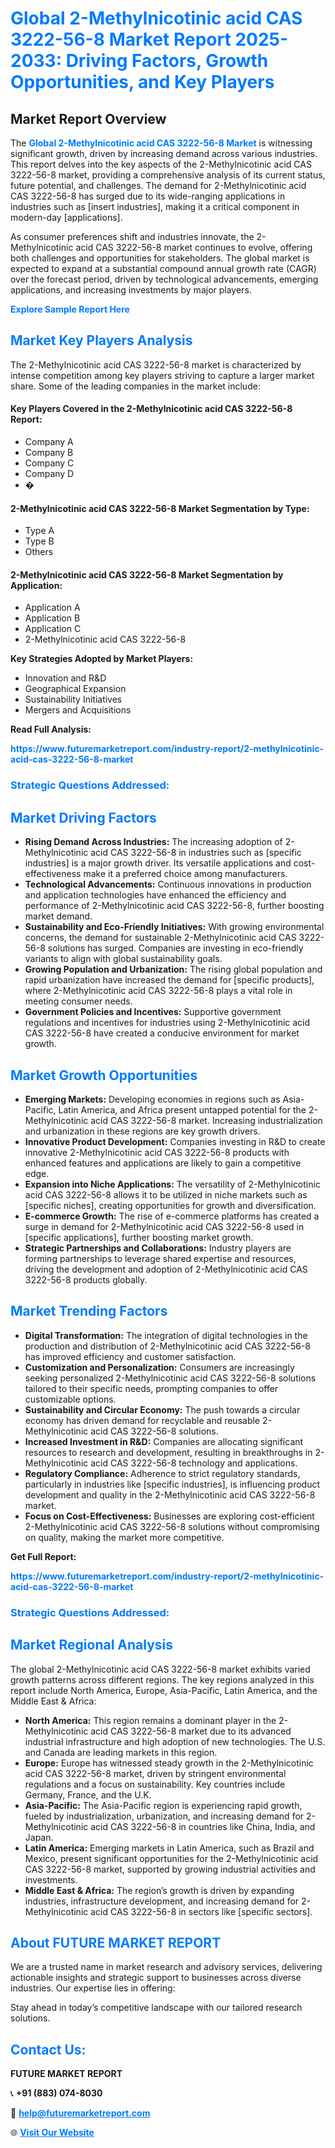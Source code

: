 <h1 style="color: #007BFF;">Global 2-Methylnicotinic acid CAS 3222-56-8 Market Report 2025-2033: Driving Factors, Growth Opportunities, and Key Players</h1>

<section id="overview">
<h2>Market Report Overview</h2>
<p>The <a href="https://www.futuremarketreport.com/industry-report/2-methylnicotinic-acid-cas-3222-56-8-market" style="color: #007BFF; text-decoration: none;"><strong>Global 2-Methylnicotinic acid CAS 3222-56-8 Market</strong></a> is witnessing significant growth, driven by increasing demand across various industries. This report delves into the key aspects of the 2-Methylnicotinic acid CAS 3222-56-8 market, providing a comprehensive analysis of its current status, future potential, and challenges. The demand for 2-Methylnicotinic acid CAS 3222-56-8 has surged due to its wide-ranging applications in industries such as [insert industries], making it a critical component in modern-day [applications].</p>
<p>As consumer preferences shift and industries innovate, the 2-Methylnicotinic acid CAS 3222-56-8 market continues to evolve, offering both challenges and opportunities for stakeholders. The global market is expected to expand at a substantial compound annual growth rate (CAGR) over the forecast period, driven by technological advancements, emerging applications, and increasing investments by major players.</p>
</section>

<section id="overview">
<p><a href="https://www.futuremarketreport.com/request-sample/reportId=111757" style="color: #007BFF; text-decoration: none;"><strong>Explore Sample Report Here</strong></a></p>
</section>

<section id="key-players">
<h2 style="color: #007BFF;">Market Key Players Analysis</h2>
<p>The 2-Methylnicotinic acid CAS 3222-56-8 market is characterized by intense competition among key players striving to capture a larger market share. Some of the leading companies in the market include:</p>
<h4>Key Players Covered in the 2-Methylnicotinic acid CAS 3222-56-8 Report:</h4>
<ul><li>Company A</li><li>Company B</li><li>Company C</li><li>Company D</li><li>�</li></ul>
<h4>2-Methylnicotinic acid CAS 3222-56-8 Market Segmentation by Type:</h4>
<ul><li>Type A</li><li>Type B</li><li>Others</li></ul>

<h4>2-Methylnicotinic acid CAS 3222-56-8 Market Segmentation by Application:</h4>
<ul><li>Application A</li><li>Application B</li><li>Application C</li><li>2-Methylnicotinic acid CAS 3222-56-8</li></ul>
<p><strong>Key Strategies Adopted by Market Players:</strong></p>
<ul>
<li>Innovation and R&D</li>
<li>Geographical Expansion</li>
<li>Sustainability Initiatives</li>
<li>Mergers and Acquisitions</li>
</ul>
</section>

<section>
<p><strong>Read Full Analysis: </strong></p><a href="https://www.futuremarketreport.com/industry-report/2-methylnicotinic-acid-cas-3222-56-8-market" style="color: #007BFF; text-decoration: none;"><strong>https://www.futuremarketreport.com/industry-report/2-methylnicotinic-acid-cas-3222-56-8-market</strong></a>
<h3 style="color: #007BFF;">Strategic Questions Addressed:</h3>
</section>

<section id="driving-factors">
<h2 style="color: #007BFF;">Market Driving Factors</h2>
<ul>
<li><strong>Rising Demand Across Industries:</strong> The increasing adoption of 2-Methylnicotinic acid CAS 3222-56-8 in industries such as [specific industries] is a major growth driver. Its versatile applications and cost-effectiveness make it a preferred choice among manufacturers.</li>
<li><strong>Technological Advancements:</strong> Continuous innovations in production and application technologies have enhanced the efficiency and performance of 2-Methylnicotinic acid CAS 3222-56-8, further boosting market demand.</li>
<li><strong>Sustainability and Eco-Friendly Initiatives:</strong> With growing environmental concerns, the demand for sustainable 2-Methylnicotinic acid CAS 3222-56-8 solutions has surged. Companies are investing in eco-friendly variants to align with global sustainability goals.</li>
<li><strong>Growing Population and Urbanization:</strong> The rising global population and rapid urbanization have increased the demand for [specific products], where 2-Methylnicotinic acid CAS 3222-56-8 plays a vital role in meeting consumer needs.</li>
<li><strong>Government Policies and Incentives:</strong> Supportive government regulations and incentives for industries using 2-Methylnicotinic acid CAS 3222-56-8 have created a conducive environment for market growth.</li>
</ul>
</section>

<section id="growth-opportunities">
<h2 style="color: #007BFF;">Market Growth Opportunities</h2>
<ul>
<li><strong>Emerging Markets:</strong> Developing economies in regions such as Asia-Pacific, Latin America, and Africa present untapped potential for the 2-Methylnicotinic acid CAS 3222-56-8 market. Increasing industrialization and urbanization in these regions are key growth drivers.</li>
<li><strong>Innovative Product Development:</strong> Companies investing in R&D to create innovative 2-Methylnicotinic acid CAS 3222-56-8 products with enhanced features and applications are likely to gain a competitive edge.</li>
<li><strong>Expansion into Niche Applications:</strong> The versatility of 2-Methylnicotinic acid CAS 3222-56-8 allows it to be utilized in niche markets such as [specific niches], creating opportunities for growth and diversification.</li>
<li><strong>E-commerce Growth:</strong> The rise of e-commerce platforms has created a surge in demand for 2-Methylnicotinic acid CAS 3222-56-8 used in [specific applications], further boosting market growth.</li>
<li><strong>Strategic Partnerships and Collaborations:</strong> Industry players are forming partnerships to leverage shared expertise and resources, driving the development and adoption of 2-Methylnicotinic acid CAS 3222-56-8 products globally.</li>
</ul>
</section>

<section id="trending-factors">
<h2 style="color: #007BFF;">Market Trending Factors</h2>
<ul>
<li><strong>Digital Transformation:</strong> The integration of digital technologies in the production and distribution of 2-Methylnicotinic acid CAS 3222-56-8 has improved efficiency and customer satisfaction.</li>
<li><strong>Customization and Personalization:</strong> Consumers are increasingly seeking personalized 2-Methylnicotinic acid CAS 3222-56-8 solutions tailored to their specific needs, prompting companies to offer customizable options.</li>
<li><strong>Sustainability and Circular Economy:</strong> The push towards a circular economy has driven demand for recyclable and reusable 2-Methylnicotinic acid CAS 3222-56-8 solutions.</li>
<li><strong>Increased Investment in R&D:</strong> Companies are allocating significant resources to research and development, resulting in breakthroughs in 2-Methylnicotinic acid CAS 3222-56-8 technology and applications.</li>
<li><strong>Regulatory Compliance:</strong> Adherence to strict regulatory standards, particularly in industries like [specific industries], is influencing product development and quality in the 2-Methylnicotinic acid CAS 3222-56-8 market.</li>
<li><strong>Focus on Cost-Effectiveness:</strong> Businesses are exploring cost-efficient 2-Methylnicotinic acid CAS 3222-56-8 solutions without compromising on quality, making the market more competitive.</li>
</ul>
</section>

<section>
<p><strong>Get Full Report: </strong></p><a href="https://www.futuremarketreport.com/industry-report/2-methylnicotinic-acid-cas-3222-56-8-market" style="color: #007BFF; text-decoration: none;"><strong>https://www.futuremarketreport.com/industry-report/2-methylnicotinic-acid-cas-3222-56-8-market</strong></a>
<h3 style="color: #007BFF;">Strategic Questions Addressed:</h3>
</section>


<section id="regional-analysis">
<h2 style="color: #007BFF;">Market Regional Analysis</h2>
<p>The global 2-Methylnicotinic acid CAS 3222-56-8 market exhibits varied growth patterns across different regions. The key regions analyzed in this report include North America, Europe, Asia-Pacific, Latin America, and the Middle East & Africa:</p>
<ul>
<li><strong>North America:</strong> This region remains a dominant player in the 2-Methylnicotinic acid CAS 3222-56-8 market due to its advanced industrial infrastructure and high adoption of new technologies. The U.S. and Canada are leading markets in this region.</li>
<li><strong>Europe:</strong> Europe has witnessed steady growth in the 2-Methylnicotinic acid CAS 3222-56-8 market, driven by stringent environmental regulations and a focus on sustainability. Key countries include Germany, France, and the U.K.</li>
<li><strong>Asia-Pacific:</strong> The Asia-Pacific region is experiencing rapid growth, fueled by industrialization, urbanization, and increasing demand for 2-Methylnicotinic acid CAS 3222-56-8 in countries like China, India, and Japan.</li>
<li><strong>Latin America:</strong> Emerging markets in Latin America, such as Brazil and Mexico, present significant opportunities for the 2-Methylnicotinic acid CAS 3222-56-8 market, supported by growing industrial activities and investments.</li>
<li><strong>Middle East & Africa:</strong> The region’s growth is driven by expanding industries, infrastructure development, and increasing demand for 2-Methylnicotinic acid CAS 3222-56-8 in sectors like [specific sectors].</li>
</ul>
</section>

<footer>
<h2 style="color: #007BFF;">About FUTURE MARKET REPORT</h2>
<p>We are a trusted name in market research and advisory services, delivering actionable insights and strategic support to businesses across diverse industries. Our expertise lies in offering:</p>

<p>Stay ahead in today’s competitive landscape with our tailored research solutions.</p>

<h2 style="color: #007BFF;">Contact Us:</h2>
<p><strong>FUTURE MARKET REPORT</strong></p>
<p>📞 <strong>+91 (883) 074-8030</strong></p>
<p>📧 <strong><a href="mailto:help@futuremarketreport.com" style="color: #007BFF;">help@futuremarketreport.com</a></strong></p>
<p>🌐 <strong><a href="https://www.futuremarketreport.com/" style="color: #007BFF;">Visit Our Website</a></strong></p>
</footer>